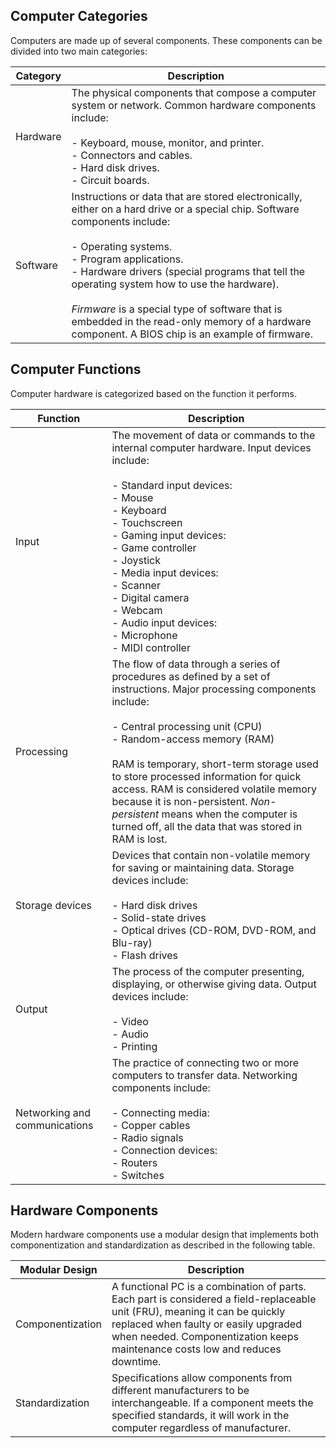 ## Computer Categories

Computers are made up of several components. These components can be divided into two main categories:

|Category|Description|
|---|---|
|Hardware|The physical components that compose a computer system or network. Common hardware components include:<br><br>- Keyboard, mouse, monitor, and printer.<br>- Connectors and cables.<br>- Hard disk drives.<br>- Circuit boards.|
|Software|Instructions or data that are stored electronically, either on a hard drive or a special chip. Software components include:<br><br>- Operating systems.<br>- Program applications.<br>- Hardware drivers (special programs that tell the operating system how to use the hardware).<br><br>_Firmware_ is a special type of software that is embedded in the read-only memory of a hardware component. A BIOS chip is an example of firmware.|

## Computer Functions

Computer hardware is categorized based on the function it performs.

|Function|Description|
|---|---|
|Input|The movement of data or commands to the internal computer hardware. Input devices include:<br><br>- Standard input devices:<br>    - Mouse<br>    - Keyboard<br>    - Touchscreen<br>- Gaming input devices:<br>    - Game controller<br>    - Joystick<br>- Media input devices:<br>    - Scanner<br>    - Digital camera<br>    - Webcam<br>- Audio input devices:<br>    - Microphone<br>    - MIDI controller|
|Processing|The flow of data through a series of procedures as defined by a set of instructions. Major processing components include:<br><br>- Central processing unit (CPU)<br>- Random-access memory (RAM)<br>    <br>    RAM is temporary, short-term storage used to store processed information for quick access. RAM is considered volatile memory because it is non-persistent. _Non-persistent_ means when the computer is turned off, all the data that was stored in RAM is lost.|
|Storage devices|Devices that contain non-volatile memory for saving or maintaining data. Storage devices include:<br><br>- Hard disk drives<br>- Solid-state drives<br>- Optical drives (CD-ROM, DVD-ROM, and Blu-ray)<br>- Flash drives|
|Output|The process of the computer presenting, displaying, or otherwise giving data. Output devices include:<br><br>- Video<br>- Audio<br>- Printing|
|Networking and communications|The practice of connecting two or more computers to transfer data. Networking components include:<br><br>- Connecting media:<br>    - Copper cables<br>    - Radio signals<br>- Connection devices:<br>    - Routers<br>    - Switches|

## Hardware Components

Modern hardware components use a modular design that implements both componentization and standardization as described in the following table.

|Modular Design|Description|
|---|---|
|Componentization|A functional PC is a combination of parts. Each part is considered a field-replaceable unit (FRU), meaning it can be quickly replaced when faulty or easily upgraded when needed. Componentization keeps maintenance costs low and reduces downtime.|
|Standardization|Specifications allow components from different manufacturers to be interchangeable. If a component meets the specified standards, it will work in the computer regardless of manufacturer.|
